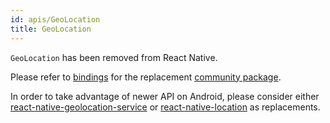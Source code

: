 ```yaml
---
id: apis/GeoLocation
title: GeoLocation
---
```


`GeoLocation` has been removed from React Native.

Please refer to [bindings](https://github.com/reason-react-native/geolocation)
for the replacement
[community package](https://github.com/react-native-community/react-native-geolocation).

In order to take advantage of newer API on Android, please consider either
[react-native-geolocation-service](https://github.com/Agontuk/react-native-geolocation-service)
or [react-native-location](https://github.com/timfpark/react-native-location) as
replacements.
